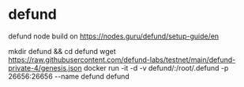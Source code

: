 # defund
defund node
build on https://nodes.guru/defund/setup-guide/en

mkdir defund && cd defund 
wget https://raw.githubusercontent.com/defund-labs/testnet/main/defund-private-4/genesis.json
docker run -it -d -v defund/:/root/.defund -p 26656:26656 --name defund defund
